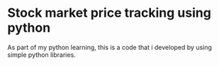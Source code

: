 # Stock market price tracking using python
 As part of my python learning, this is a code that i developed by using simple python libraries.
